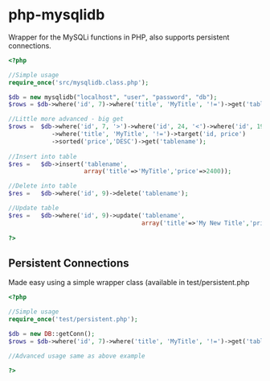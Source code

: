 php-mysqlidb
============

Wrapper for the MySQLi functions in PHP, also supports persistent connections.

```php
<?php

//Simple usage
require_once('src/mysqlidb.class.php');

$db = new mysqlidb("localhost", "user", "password", "db");
$rows = $db->where('id', 7)->where('title', 'MyTitle', '!=')->get('tablename');

//Little more advanced - big get
$rows =  $db->where('id', 7, '>')->where('id', 24, '<')->where('id', 19, '!=')
            ->where('title', 'MyTitle', '!=')->target('id, price')
            ->sorted('price','DESC')->get('tablename');
            
//Insert into table
$res =   $db->insert('tablename', 
                     array('title'=>'MyTitle','price'=>2400));

//Delete into table
$res =   $db->where('id', 9)->delete('tablename');

//Update table
$res =   $db->where('id', 9)->update('tablename', 
                                     array('title'=>'My New Title','price'=>1850));
    
?>
```

Persistent Connections
------------

Made easy using a simple wrapper class (available in test/persistent.php

```php
<?php

//Simple usage
require_once('test/persistent.php');

$db = new DB::getConn();
$rows = $db->where('id', 7)->where('title', 'MyTitle', '!=')->get('tablename');

//Advanced usage same as above example

?>
```
